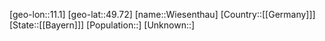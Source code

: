 ﻿---
location: [49.72,11.1]
type: City
tags:
- geo/City


SpocWebEntityId: 35602
isDeleted: false
confidential: public

---
[geo-lon::11.1]
[geo-lat::49.72]
[name::Wiesenthau]
[Country::[[Germany]]]
[State::[[Bayern]]]
[Population::]
[Unknown::]

